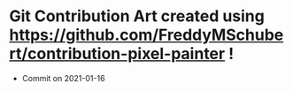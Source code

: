# Git Contribution Art created using https://github.com/FreddyMSchubert/contribution-pixel-painter !
- Commit on 2021-01-16
